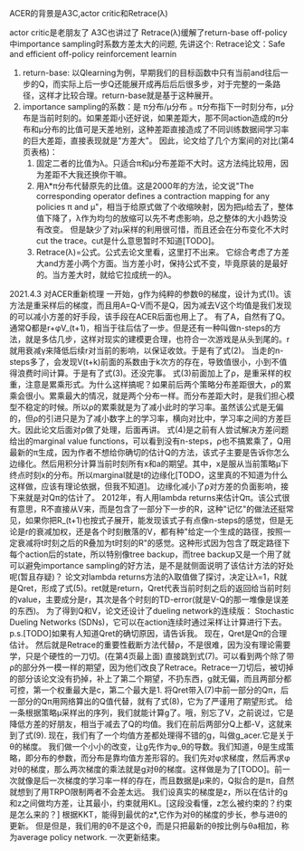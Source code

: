 ACER的背景是A3C,actor critic和Retrace(λ)

actor critic是老朋友了
A3C也讲过了
Retrace(λ)缓解了return-base off-policy中importance sampling时系数方差太大的问题, 先讲这个:
Retrace论文：Safe and efficient off-policy reinforcement learnin
1. return-base: 以Qlearning为例，早期我们的目标函数中只有当前and往后一步的Q，而实际上后一步Q还能展开成再后后后很多步，对于完整的一条路径，这样才比较合理。return-base就是基于这种展开。
2. importance sampling的系数：是 π分布/µ分布 。π分布指下一时刻分布，µ分布是当前时刻的。如果差距小还好说，如果差距大，那不同action造成的π分布和µ分布的比值可是天差地别，这种差距直接造成了不同训练数据间学习率的巨大差距，直接表现就是"方差大"。
因此，论文给了几个方案间的对比(第4页表格)：
    1. 固定二者的比值为λ。只适合π和µ分布差距不大时。这方法纯比较用，因为差距不大我还换你干嘛。
    2. 用λ*π分布代替原先的比值。这是2000年的方法，论文说"The corresponding operator defines a contraction mapping for any policies π and µ"，相当于给原式做了个收缩映射，因为把µ给去了，整体值下降了，λ作为均匀的放缩可以先不考虑影响，总之整体的大小趋势没有改变。
    但是缺少了对μ采样的利用很可惜，而且还会在分布变化不大时cut the trace。cut是什么意思暂时不知道[TODO]。 
    3. Retrace(λ)=公式。公式去论文里看，这里打不出来。
    它综合考虑了方差大and方差小两个方面。当方差小时，保持公式不变，毕竟原装的是最好的。当方差大时，就给它拉成统一的λ。


<!-- 首先搞懂ACER的目标：
它想将梯度合理化。由于off-policy需要使用importance sampling让采样无偏，就继承了该方法天然存在的弊病：当前后策略差距大时，会破坏off-policy成立的假设：策略变化不大。
所以全文从对策略的梯度g入手，一步步添加佐料，试图通过控制学习率等方法，自适应地从多个角度减轻弊病。
ACER做了以下几个事：
1. importance weight truncation with bias corrcetion
    做法简单的硬性截断方法。不是单纯的设上限，而是给超出上限的部分一个特别设置的学习率，这样两部分都有了学习率的上界，还保证了无偏。
    该方法保证了重要性采样时合理的方差。如果方差大，则在学习率的角度来说，大的那些更能影响模型的参数变化，就像是他们比正常情况多采了好几倍的样本一样，那这样肯定造成了分布的失真。
2. 1中截断后的两部分Q，用两种估计方法。前一个用Retrace的方法，后一个用普通的值方法。
    1. Retrace方法：单指用该方法估计Qret。Q的迭代公式很简单，里面有最新的策略函数参与。现在我们知道，陈旧的数据(s,a)与最新的策略之间有代沟，将其用*截断重采样*修改后，因为截断的操作，导致了Q与真实Q产生差距。为了弥补这一差距，我们需要计算V与PQ的差。这里的P指截断重采样。
    2. 值方法：就是直接拿Q网络算出来的Q值往里面带。
3. DQN发展出的dueling network，也加入了该模型。该方法是简单的修改，而且被证实是有效果的。
    但是对于连续action，还没有相匹配的变种。所以论文给出了stochastic dueling network。这部分需要dueling network前置知识，我还没看[Todo]。
4. average policy network.
    TRPO利用KL为限制，但KL计算麻烦，所以做他的泰勒展开，可获得二阶展开，被称为Fisher Information Matrix，FIM中间有一个hessian矩阵，也很难算，但可以用共轭梯度法在有限次数内拟合到最优点。

    无论怎么优化，TRPO算hessian矩阵还是很恶心人的。所以该论文用average policy network更新参数θa。该方式利用之前的θa和最新更新的θ，所以唯一的更新的变量是θ。KL依靠θa和θ得出，既然θa固定，那KL的变化就是个一阶项，加上约束，很容易求最优解。

    TRPO利用KL散度+最优化L获得更新梯度。
    该论文想最优化的目标是g和z。g是经过一系列针对off-policy的改造得到的关于θ的梯度公式。由于Φ(θ)是构成g中策略的参数，所以g可以先对Φ(θ)求梯度，g再与dΦ(θ)/dθ相乘，结果就是g关于θ的梯度。
    但是g不管怎么优化都是有偏的，真正的关于Φ(θ)的导数z，应该满足:1.z与g的二范数最小。2.KL散度对Φ(θ)求导构成线性约束，这里没看懂z是怎么来的[TODO]。
    总之利用KKT条件，可以获得最优的z*。[TODO，这里怎么来的也没懂]
    将其用于更新θ，θ再更新到θa，一轮更新就完成了。 -->


2021.4.3 对ACER重新梳理
一开始，g作为纯粹的参数θ的梯度，设计为式(1)。该方法是重采样后的梯度，而且用A=Q-V而不是Q，因为减去V这个均值是我们发现的可以减小方差的好手段，该手段在ACER后面也用上了。
有了A，自然有了Q。通常Q都是r+φV_(t+1)，相当于往后估了一步。但是还有一种叫做n-steps的方法，就是多估几步，这样对现实的建模更合理，也符合一次游戏是从头到尾的。r就用衰减γ来降低后续r对当前的影响，以保证收敛。于是有了式(2)。
当走的n-steps多了，会发现V(t+k)前面的系数由于k次方的存在，导致值很小，小到不值得浪费时间计算。于是有了式(3)。还没完事。
式(3)前面加上了ρ，是重采样的权重，注意是累乘形式。为什么这样搞呢？如果前后两个策略分布差距很大，ρ的累乘会很小。累乘最大的情况，就是两个分布一样。而分布差距大时，是我们担心模型不稳定的时候。所以ρ的累乘就是为了减小此时的学习率。虽然该公式是无偏的，但ρ的引进只是为了减小数字上的学习率，横向对比中，学习率之间的方差巨大。因此论文后面对ρ做了处理，后面再讲。
式(4)是之前有人尝试解决方差问题给出的marginal value functions，可以看到没有n-steps，ρ也不搞累乘了，Q用最新的π生成，因为作者不想给你确切的估计Q的方法，该式子主要是告诉你怎么边缘化。然后用积分计算当前时刻所有x和a的期望。其中，x是服从当前策略μ下终点时刻x的分布。所以marginal就是t的边缘化[TODO，这里真的不知道为什么这样做，应该有理论依据，但我不知道]。
边缘化减小了ρ对方差的负面影响，接下来就是对Qπ的估计了。
2012年，有人用lambda returns来估计Qπ。该公式很有意思，R不直接从V来，而是包含了一部分下一步的R，这种"记忆"的做法还挺常见，如果你把R_(t+1)也按式子展开，能发现该式子有点像n-steps的感觉，但是无论是r的衰减加权，还是各个时刻散落的V，都有种"给定一个生成的路径，按照一定衰减将t时刻之后的R叠加为t时刻的R"的感觉。这种形式因为包含了既定路径下每个action后的state，所以特别像tree backup，而tree backup又是一个用了就可以避免importance sampling的好方法，是不是就侧面说明了该估计方法的好处呢(暂且存疑)？
论文对lambda returns方法的λ取值做了探讨，决定让λ=1，R就是Qret，形成了式(5)。ret就是return，Qret代表当前时刻之后的返回给当前时刻的value，主要成分是r，其次是各个时刻的TD-error(就是V-Q的那一堆像是误差的东西)。
为了得到Q和V，论文还设计了dueling network的连续版： Stochastic Dueling Networks (SDNs)，它可以在action连续时通过采样让计算进行下去。
p.s.[TODO]如果有人知道Qret的确切原因，请告诉我。
现在，Qret是Qπ的合理估计。
然后就是Retrace的重要性截断方法代替ρ，不是很难，因为没有理论需要学，只是个硬性的一刀切。(在第4页最上面)
直接跳到式(7)。可以看到两个除了带ρ的部分外一模一样的期望，因为他们改良了Retrace。Retrace一刀切后，被切掉的部分该论文没有扔掉，补上了第二个期望，不扔东西，g就无偏，而且两部分都可控，第一个权重最大是c，第二个最大是1.
将Qret带入(7)中前一部分的Qπ，后一部分的Qπ用网络算出的Q值代替，就有了式(8)，它为了严谨用了期望形式。
给一条根据策略μ采样出的序列，我们就能计算g了。哦，别忘了V，之前说过，它是降低方差的好朋友，相当于减去了Q的均值。我们在前后两部分Q上都-V，这就来到了式(9).
现在，我们有了一个均值方差都处理得不错的g，叫做g_acer.它是关于θ的梯度。
我们做一个小小的改变，让g先作为φ_θ的导数。我们知道，θ是生成策略，即分布的参数，而分布是靠均值方差形容的。我们先对φ求梯度，然后再求φ对θ的梯度，那么两次梯度的乘法就是g对θ的梯度。这样做是为了[TODO]。前一次就像是后一次梯度的学习率一样的存在，而且数据是μ来的，Q拟合的是π，自然就想到了用TRPO限制两者不会差太远。
我们设真实的梯度是z，所以在估计的g和z之间做均方差，让其最小，约束就用KL。[这段没看懂，z怎么被约束的？约束是怎么来的？]
根据KKT，能得到最优的z*,它作为对θ的梯度的步长，参与进θ的更新。
但是但是，我们用的θ不是这个θ，而是只把最新的θ按比例与θa相加，称为average policy network.
一次更新结束。